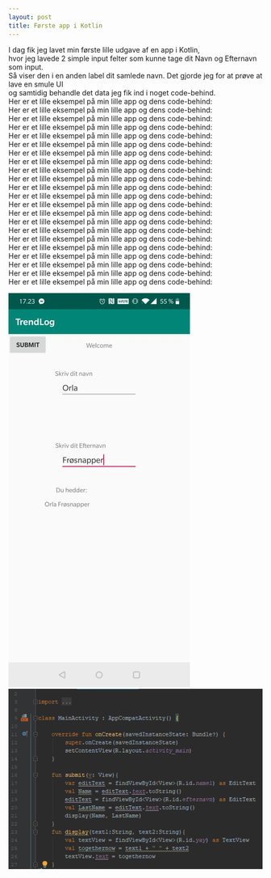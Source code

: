 ```yaml
---
layout: post
title: Første app i Kotlin
---
```

I dag fik jeg lavet min første lille udgave af en app i Kotlin, <br>
hvor jeg lavede 2 simple input felter som kunne tage dit Navn og Efternavn som input. <br>
Så viser den i en anden label dit samlede navn. Det gjorde jeg for at prøve at lave en smule UI <br>
og samtidig behandle det data jeg fik ind i noget code-behind. <br>
Her er et lille eksempel på min lille app og dens code-behind: <br>
Her er et lille eksempel på min lille app og dens code-behind: <br>
Her er et lille eksempel på min lille app og dens code-behind: <br>
Her er et lille eksempel på min lille app og dens code-behind: <br>
Her er et lille eksempel på min lille app og dens code-behind: <br>
Her er et lille eksempel på min lille app og dens code-behind: <br>
Her er et lille eksempel på min lille app og dens code-behind: <br>
Her er et lille eksempel på min lille app og dens code-behind: <br>
Her er et lille eksempel på min lille app og dens code-behind: <br>
Her er et lille eksempel på min lille app og dens code-behind: <br>
Her er et lille eksempel på min lille app og dens code-behind: <br>
Her er et lille eksempel på min lille app og dens code-behind: <br>
Her er et lille eksempel på min lille app og dens code-behind: <br>
Her er et lille eksempel på min lille app og dens code-behind: <br>
Her er et lille eksempel på min lille app og dens code-behind: <br>
Her er et lille eksempel på min lille app og dens code-behind: <br>
Her er et lille eksempel på min lille app og dens code-behind: <br>
Her er et lille eksempel på min lille app og dens code-behind: <br>
Her er et lille eksempel på min lille app og dens code-behind: <br>
Her er et lille eksempel på min lille app og dens code-behind: <br>
Her er et lille eksempel på min lille app og dens code-behind: <br>
Her er et lille eksempel på min lille app og dens code-behind: <br>

![](/images/firstappPICC02-06.jpg) <br>
![](/images/codepic02-06.png)
